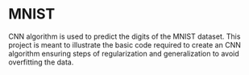 # MNIST
CNN algorithm is used to predict the digits of the MNIST dataset. This project is meant to illustrate the basic code required to create an CNN algorithm ensuring steps of regularization and generalization to avoid overfitting the data.
